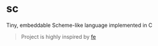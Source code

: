 # sc
Tiny, embeddable Scheme-like language implemented in C
> Project is highly inspired by [fe](https://github.com/rxi/fe)
